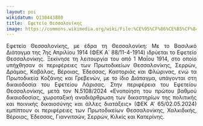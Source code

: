 ```yaml
---
layout: poi
wikidatum: Q130443880
title:  Εφετείο Θεσσαλονίκης
image: https://commons.wikimedia.org/wiki/File:%CE%95%CF%86%CE%B5%CF%84%CE%B5%CE%AF%CE%BF_%CE%98%CE%B5%CF%83%CF%83%CE%B1%CE%BB%CE%BF%CE%BD%CE%AF%CE%BA%CE%B7%CF%82.jpg
---
```


<style>
  .justified-text {
    text-align: justify;
  }
</style>

<div class="justified-text">
  <p>Εφετείο Θεσσαλονίκης, με έδρα τη Θεσσαλονίκη: Με το Βασιλικό Διάταγμα της 7ης Απριλίου 1914 (ΦΕΚ Α΄ 88/11-4-1914) ιδρύεται το Εφετείο Θεσσαλονίκης. Ξεκίνησε τη λειτουργία του από 1 Μαΐου 1914, στο οποίο υπήχθησαν οι περιφέρειες των Πρωτοδικείων Θεσσαλονίκης, Σερρών, Δράμας, Καβάλας, Βέροιας, Έδεσσας, Καστοριάς και Φλώρινας, ενώ τα Πρωτοδικεία Κοζάνης και Γρεβενών, με το ίδιο Διάταγμα, υπάγονται στη δικαιοδοσία του Εφετείου Λάρισας. Στην περιφέρεια του Εφετείου Θεσσαλονίκης, μετά τον Ν.5108/2024 «Ενοποίηση του πρώτου βαθμού δικαιοδοσίας, χωροταξική αναδιάρθρωση των δικαστηρίων της πολιτικής και ποινικής δικαιοσύνης και άλλες διατάξεις» (ΦΕΚ Α’ 65/02.05.2024) εμπίπτουν οι περιφέρειες των Πρωτοδικείων Θεσσαλονίκης, Χαλκιδικής, Βέροιας, Έδεσσας, Γιαννιτσών, Σερρών, Κιλκίς και Κατερίνης.</p>
</div>
